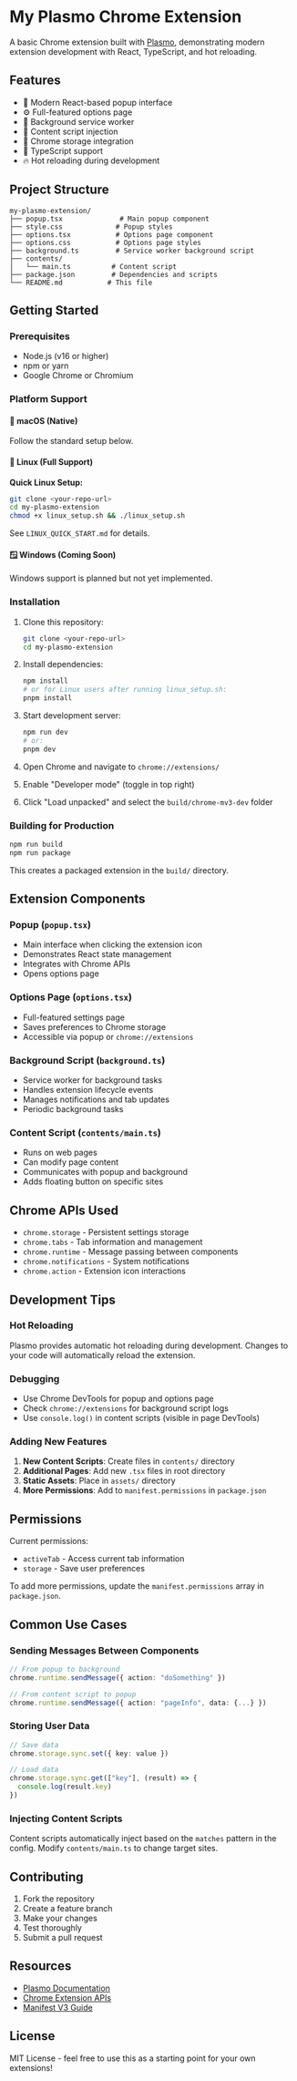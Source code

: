 # My Plasmo Chrome Extension

A basic Chrome extension built with [Plasmo](https://www.plasmo.com/), demonstrating modern extension development with React, TypeScript, and hot reloading.

## Features

- 🎨 Modern React-based popup interface
- ⚙️ Full-featured options page
- 🔧 Background service worker
- 📄 Content script injection
- 💾 Chrome storage integration
- 🎯 TypeScript support
- 🔥 Hot reloading during development

## Project Structure

```
my-plasmo-extension/
├── popup.tsx              # Main popup component
├── style.css             # Popup styles
├── options.tsx           # Options page component
├── options.css           # Options page styles
├── background.ts         # Service worker background script
├── contents/
│   └── main.ts          # Content script
├── package.json         # Dependencies and scripts
└── README.md           # This file
```

## Getting Started

### Prerequisites

- Node.js (v16 or higher)
- npm or yarn
- Google Chrome or Chromium

### Platform Support

#### 🍎 macOS (Native)
Follow the standard setup below.

#### 🐧 Linux (Full Support)
**Quick Linux Setup:**
```bash
git clone <your-repo-url>
cd my-plasmo-extension
chmod +x linux_setup.sh && ./linux_setup.sh
```
See `LINUX_QUICK_START.md` for details.

#### 🪟 Windows (Coming Soon)
Windows support is planned but not yet implemented.

### Installation

1. Clone this repository:
   ```bash
   git clone <your-repo-url>
   cd my-plasmo-extension
   ```

2. Install dependencies:
   ```bash
   npm install
   # or for Linux users after running linux_setup.sh:
   pnpm install
   ```

3. Start development server:
   ```bash
   npm run dev
   # or:
   pnpm dev
   ```

4. Open Chrome and navigate to `chrome://extensions/`

5. Enable "Developer mode" (toggle in top right)

6. Click "Load unpacked" and select the `build/chrome-mv3-dev` folder

### Building for Production

```bash
npm run build
npm run package
```

This creates a packaged extension in the `build/` directory.

## Extension Components

### Popup (`popup.tsx`)
- Main interface when clicking the extension icon
- Demonstrates React state management
- Integrates with Chrome APIs
- Opens options page

### Options Page (`options.tsx`)
- Full-featured settings page
- Saves preferences to Chrome storage
- Accessible via popup or `chrome://extensions`

### Background Script (`background.ts`)
- Service worker for background tasks
- Handles extension lifecycle events
- Manages notifications and tab updates
- Periodic background tasks

### Content Script (`contents/main.ts`)
- Runs on web pages
- Can modify page content
- Communicates with popup and background
- Adds floating button on specific sites

## Chrome APIs Used

- `chrome.storage` - Persistent settings storage
- `chrome.tabs` - Tab information and management
- `chrome.runtime` - Message passing between components
- `chrome.notifications` - System notifications
- `chrome.action` - Extension icon interactions

## Development Tips

### Hot Reloading
Plasmo provides automatic hot reloading during development. Changes to your code will automatically reload the extension.

### Debugging
- Use Chrome DevTools for popup and options page
- Check `chrome://extensions` for background script logs
- Use `console.log()` in content scripts (visible in page DevTools)

### Adding New Features

1. **New Content Scripts**: Create files in `contents/` directory
2. **Additional Pages**: Add new `.tsx` files in root directory
3. **Static Assets**: Place in `assets/` directory
4. **More Permissions**: Add to `manifest.permissions` in `package.json`

## Permissions

Current permissions:
- `activeTab` - Access current tab information
- `storage` - Save user preferences

To add more permissions, update the `manifest.permissions` array in `package.json`.

## Common Use Cases

### Sending Messages Between Components

```typescript
// From popup to background
chrome.runtime.sendMessage({ action: "doSomething" })

// From content script to popup
chrome.runtime.sendMessage({ action: "pageInfo", data: {...} })
```

### Storing User Data

```typescript
// Save data
chrome.storage.sync.set({ key: value })

// Load data
chrome.storage.sync.get(["key"], (result) => {
  console.log(result.key)
})
```

### Injecting Content Scripts

Content scripts automatically inject based on the `matches` pattern in the config. Modify `contents/main.ts` to change target sites.

## Contributing

1. Fork the repository
2. Create a feature branch
3. Make your changes
4. Test thoroughly
5. Submit a pull request

## Resources

- [Plasmo Documentation](https://docs.plasmo.com/)
- [Chrome Extension APIs](https://developer.chrome.com/docs/extensions/reference/)
- [Manifest V3 Guide](https://developer.chrome.com/docs/extensions/mv3/intro/)

## License

MIT License - feel free to use this as a starting point for your own extensions!
